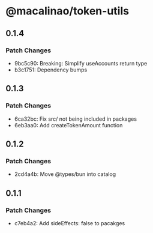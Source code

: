 # @macalinao/token-utils

## 0.1.4

### Patch Changes

- 9bc5c90: Breaking: Simplify useAccounts return type
- b3c1751: Dependency bumps

## 0.1.3

### Patch Changes

- 6ca32bc: Fix src/ not being included in packages
- 6eb3aa0: Add createTokenAmount function

## 0.1.2

### Patch Changes

- 2cd4a4b: Move @types/bun into catalog

## 0.1.1

### Patch Changes

- c7eb4a2: Add sideEffects: false to pacakges
